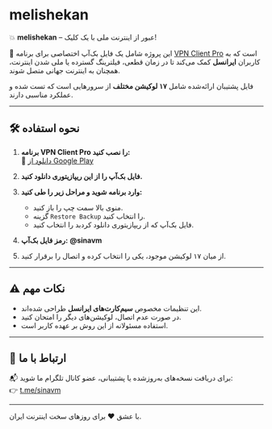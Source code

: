 # melishekan

💥 **melishekan** – عبور از اینترنت ملی با یک کلیک!

📡 این پروژه شامل یک فایل بک‌آپ اختصاصی برای برنامه [VPN Client Pro](https://play.google.com/store/apps/details?id=it.colucciweb.vpnclientpro) است که به کاربران **ایرانسل** کمک می‌کند تا در زمان قطعی، فیلترینگ گسترده یا ملی شدن اینترنت، همچنان به اینترنت جهانی متصل شوند.

فایل پشتیبان ارائه‌شده شامل **۱۷ لوکیشن مختلف** از سرورهایی است که تست شده و عملکرد مناسبی دارند.

---

## 🛠️ نحوه استفاده

1. **برنامه VPN Client Pro را نصب کنید:**  
   📲 [دانلود از Google Play](https://play.google.com/store/apps/details?id=it.colucciweb.vpnclientpro)

2. **فایل بک‌آپ را از این ریپازیتوری دانلود کنید.**

3. **وارد برنامه شوید و مراحل زیر را طی کنید:**
   - منوی بالا سمت چپ را باز کنید.
   - گزینه `Restore Backup` را انتخاب کنید.
   - فایل بک‌آپ که از ریپازیتوری دانلود کردبد را انتخاب کنید.

4. **رمز فایل بک‌آپ:**
 **@sinavm**

5. از میان ۱۷ لوکیشن موجود، یکی را انتخاب کرده و اتصال را برقرار کنید.

---

## ⚠️ نکات مهم

- این تنظیمات مخصوص **سیم‌کارت‌های ایرانسل** طراحی شده‌اند.
- در صورت عدم اتصال، لوکیشن‌های دیگر را امتحان کنید.
- استفاده مسئولانه از این روش بر عهده کاربر است.

---

## 📢 ارتباط با ما

📬 برای دریافت نسخه‌های به‌روزشده یا پشتیبانی، عضو کانال تلگرام ما شوید:  
👉 [t.me/sinavm](https://t.me/sinavm)

---

با عشق ❤️ برای روزهای سخت اینترنت ایران.
